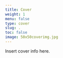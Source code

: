 ```yaml
---
title: Cover
weight: 1
menu: false
type: cover
slug: .
toc: false
image: 50x50coverimg.jpg
---
```

Insert cover info here.
